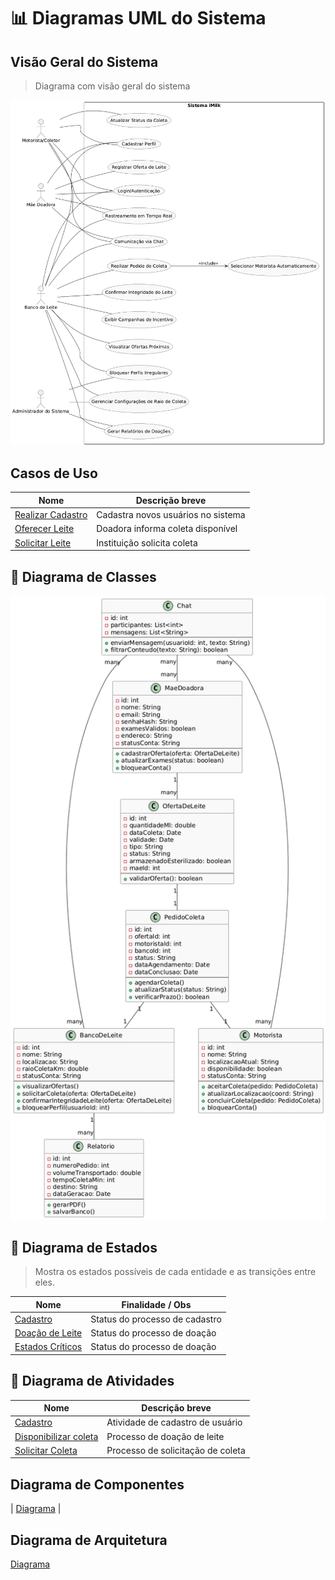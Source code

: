 # 📊 Diagramas UML do Sistema

## Visão Geral do Sistema

> Diagrama com visão geral do sistema

![Diagrama de Visão Geral](./Casos-de-Uso.png)

## Casos de Uso

| Nome                                  | Descrição breve                    | 
| ------------------------------------- | ---------------------------------- | 
| [Realizar Cadastro](./UC_cadastro.md) | Cadastra novos usuários no sistema |
| [Oferecer Leite](./UC_DispColeta.md)  | Doadora informa coleta disponível  |
| [Solicitar Leite](./UC_SolColeta.md)  | Instituição solicita coleta        |                                  

## 🔹 Diagrama de Classes

![Diagrama de Classes](./Diagrama_de_classes.png)

## 🔹 Diagrama de Estados

> Mostra os estados possíveis de cada entidade e as transições entre eles.

| Nome                                | Finalidade / Obs               |
| ----------------------------------- | ----------------------------   |
| [Cadastro](./DE_cadastro.png)       | Status do processo de cadastro |
| [Doação de Leite](./DE_doacao.png)  | Status do processo de doação   |
| [Estados Críticos](./Diagramas_de_estado.png)  | Status do processo de doação   |

## 🔹 Diagrama de Atividades

| Nome                                          | Descrição breve                   |
| --------------------------------------------- | --------------------------------- |
| [Cadastro](./AT_cadastro.png)                 | Atividade de cadastro de usuário  |
| [Disponibilizar coleta](./AT_DispColeta.png)  | Processo de doação de leite       |
| [Solicitar Coleta](./AT_SolColeta.png)        | Processo de solicitação de coleta |

## Diagrama de Componentes 

| [Diagrama](./Diagrama-de-componentes.png) |

## Diagrama de Arquitetura

[Diagrama](./Diagrama-de-arquitetura.png)
